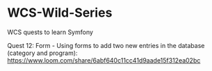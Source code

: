 # WCS-Wild-Series
WCS quests to learn Symfony

Quest 12: Form - Using forms to add two new entries in the database (category and program): https://www.loom.com/share/6abf640c11cc41d9aade15f312ea02bc
